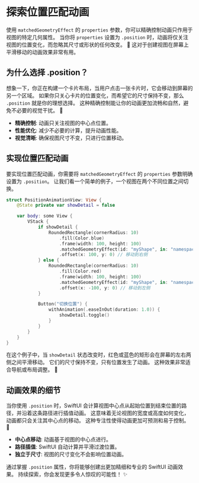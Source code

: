 ﻿# 探索位置匹配动画

使用 `matchedGeometryEffect` 的 `properties` 参数，你可以精确控制动画只作用于视图的特定几何属性。 当你将 `properties` 设置为 `.position` 时，动画将仅关注视图的位置变化，而忽略其尺寸或形状的任何改变。 🚀 这对于创建视图在屏幕上平滑移动的动画效果非常有用。

## 为什么选择 .position？

想象一下，你正在构建一个卡片布局，当用户点击一张卡片时，它会移动到屏幕的另一个区域。 如果你只关心卡片的位置变化，而希望它的尺寸保持不变，那么 `.position` 就是你的理想选择。 这种精确控制能让你的动画更加流畅和自然，避免不必要的视觉干扰。 🎯

*   **精确控制**: 动画只关注视图的中心点位置。
*   **性能优化**: 减少不必要的计算，提升动画性能。
*   **视觉清晰**: 确保视图尺寸不变，只进行位置移动。

## 实现位置匹配动画

要实现位置匹配动画，你需要将 `matchedGeometryEffect` 的 `properties` 参数明确设置为 `.position`。 让我们看一个简单的例子，一个视图在两个不同位置之间切换。

```swift
struct PositionAnimationView: View {
    @State private var showDetail = false

    var body: some View {
        VStack {
            if showDetail {
                RoundedRectangle(cornerRadius: 10)
                    .fill(Color.blue)
                    .frame(width: 100, height: 100)
                    .matchedGeometryEffect(id: "myShape", in: "namespace", properties: .position)
                    .offset(x: 100, y: 0) // 移动到右侧
            } else {
                RoundedRectangle(cornerRadius: 10)
                    .fill(Color.red)
                    .frame(width: 100, height: 100)
                    .matchedGeometryEffect(id: "myShape", in: "namespace", properties: .position)
                    .offset(x: -100, y: 0) // 移动到左侧
            }

            Button("切换位置") {
                withAnimation(.easeInOut(duration: 1.0)) {
                    showDetail.toggle()
                }
            }
        }
    }
}
```

在这个例子中，当 `showDetail` 状态改变时，红色或蓝色的矩形会在屏幕的左右两侧之间平滑移动。 它们的尺寸保持不变，只有位置发生了动画。 这种效果非常适合导航或布局调整。 🤩

## 动画效果的细节

当你使用 `.position` 时，SwiftUI 会计算视图中心点从起始位置到结束位置的路径，并沿着这条路径进行插值动画。 这意味着无论视图的宽度或高度如何变化，动画都只会关注其中心点的移动。 这种专注性使得动画更加可预测和易于控制。 💯

*   **中心点移动**: 动画基于视图的中心点进行。
*   **路径插值**: SwiftUI 自动计算并平滑过渡位置。
*   **独立于尺寸**: 视图的尺寸变化不会影响位置动画。

通过掌握 `.position` 属性，你将能够创建出更加精细和专业的 SwiftUI 动画效果。 持续探索，你会发现更多令人惊叹的可能性！ ✨
